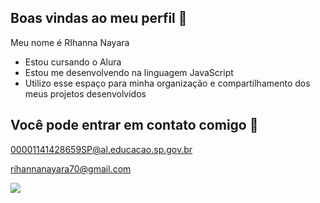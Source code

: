 ## Boas vindas ao meu perfil 💙

Meu nome é RIhanna Nayara

- Estou cursando o Alura
- Estou me desenvolvendo na linguagem JavaScript
- Utilizo esse espaço para minha organização e compartilhamento dos meus projetos desenvolvidos

##  Você pode entrar em contato comigo 📧
 00001141428659SP@al.educacao.sp.gov.br
 
 rihannanayara70@gmail.com

![](https://media1.tenor.com/m/mCiM7CmGGI4AAAAC/naruto.gif)
